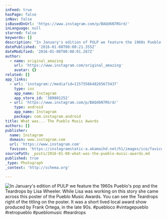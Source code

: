 ```yaml
---
inFeed: true
hasPage: false
inNav: false
isBasedOnUrl: 'https://www.instagram.com/p/BAQd6N7RGrd/'
inLanguage: null
starred: false
keywords: []
description: "In January's edition of PULP we feature the 1960s Pueblo's pop and the Teardrops by Lisa Wheeler. While Lisa was working on this story she came across this poster of the Pueblo Music Awards. You can see the Teardrops right of the titling on the poster. It was a short lived local award show produced by Frank Ortega, in the late 90s."
datePublished: '2016-01-08T00:08:21.355Z'
dateModified: '2016-01-08T00:08:01.287Z'
author:
  - name: original_amazing
    url: 'https://www.instagram.com/original_amazing'
    avatar: {}
related: []
app_links:
  - url: 'instagram://media?id=1157556648265673437'
    type: ios
    app_name: Instagram
    app_store_id: '389801252'
  - url: 'https://www.instagram.com/p/BAQd6N7RGrd/'
    type: android
    app_name: Instagram
    package: com.instagram.android
title: What was... The Pueblo Music Awards
authors: []
publisher:
  name: Instagram
  domain: www.instagram.com
  url: 'https://www.instagram.com'
  favicon: 'https://instagramstatic-a.akamaihd.net/h1/images/ico/favicon.ico/7cdab0872b15.ico'
sourcePath: _posts/2016-01-08-what-was-the-pueblo-music-awards.md
published: true
_type: Photograph
_context: 'http://schema.org'

---
```

![In January's edition of PULP we feature the 1960s Pueblo's pop and the Teardrops by Lisa Wheeler&period; While Lisa was working on this story she came across this poster of the Pueblo Music Awards&period; You can see the Teardrops right of the titling on the poster&period; It was a short lived local award show produced by Frank Ortega&comma; in the late 90s&period; &num;puebloco &num;vintagepueblo &num;retropueblo &num;pueblomusic &num;teardrops](https://scontent.cdninstagram.com/hphotos-xpa1/t51.2885-15/sh0.08/e35/p640x640/12523751_942864519134245_494711086_n.jpg)
